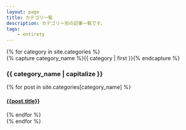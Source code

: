 ```yaml
---
layout: page
title: カテゴリ一覧
description: カテゴリー別の記事一覧です。
tags:
    - entirety
---
```


<div id="archives">
  {% for category in site.categories %}
    <div class="archive-group">
      {% capture category_name %}{{ category | first }}{% endcapture %}
      <h3 class="category-head"><a name="{{ category_name }}">{{ category_name | capitalize }}</a></h3>
      {% for post in site.categories[category_name] %}
        <article class="archive-item">
          <h4><a href="{{ site.baseurl }}{{ post.url }}">{{post.title}}</a></h4>
        </article>
      {% endfor %}
    </div>
  {% endfor %}
</div>
